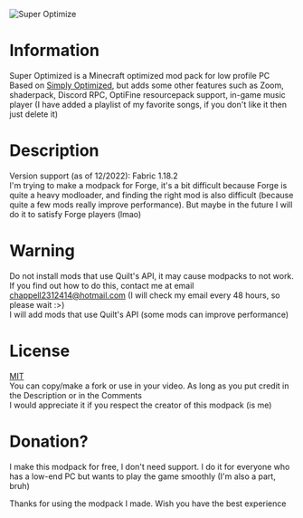 ![Super Optimize](https://i.imgur.com/yAhu1tv.png)

# Information
Super Optimized is a Minecraft optimized mod pack for low profile PC
Based on [Simply Optimized](https://modrinth.com/modpack/sop), but adds some other features such as Zoom, shaderpack, Discord RPC, OptiFine resourcepack support, in-game music player (I have added a playlist of my favorite songs, if you don't like it then just delete it)
# Description
Version support (as of 12/2022): Fabric 1.18.2\
I'm trying to make a modpack for Forge, it's a bit difficult because Forge is quite a heavy modloader, and finding the right mod is also difficult (because quite a few mods really improve performance). But maybe in the future I will do it to satisfy Forge players (lmao)
# Warning
Do not install mods that use Quilt's API, it may cause modpacks to not work. If you find out how to do this, contact me at email chappell2312414@hotmail.com (I will check my email every 48 hours, so please wait :>)\
I will add mods that use Quilt's API (some mods can improve performance)
# License
[MIT](https://cdn.modrinth.com/licenses/mit.txt)\
You can copy/make a fork or use in your video. As long as you put credit in the Description or in the Comments\
I would appreciate it if you respect the creator of this modpack (is me)
# Donation?
I make this modpack for free, I don't need support. I do it for everyone who has a low-end PC but wants to play the game smoothly (I'm also a part, bruh)

Thanks for using the modpack I made. Wish you have the best experience
